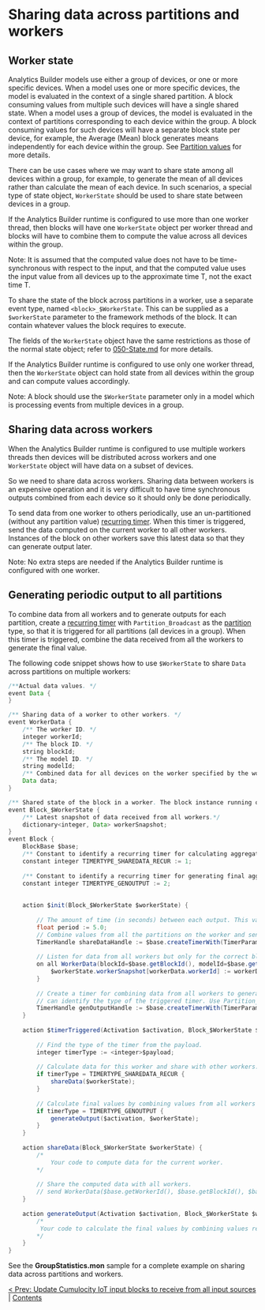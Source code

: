 #  Sharing data across partitions and workers

## Worker state

Analytics Builder models use either a group of devices, or one or more specific devices. When a model uses one or more specific devices, the model is evaluated in the context of a single shared partition. A block consuming values from multiple such devices will have a single shared state. When a model uses a group of devices, the model is evaluated in the context of partitions corresponding to each device within the group. A block consuming values for such devices will have a separate block state per device, for example, the Average (Mean) block generates means independently for each device within the group. See [Partition values](070-Partitions.md) for more details.

There can be use cases where we may want to share state among all devices within a group, for example, to generate the mean of all devices rather than calculate the mean of each device. In such scenarios, a special type of state object, `WorkerState` should be used to share state between devices in a group. 

If the Analytics Builder runtime is configured to use more than one worker thread, then blocks will have one `WorkerState` object per worker thread and blocks will have to combine them to compute the value across all devices within the group.

Note: It is assumed that the computed value does not have to be time-synchronous with respect to the input, and that the computed value uses the input value from all devices up to the approximate time T, not the exact time T.

To share the state of the block across partitions in a worker, use a separate event type, named `<block>_$WorkerState`. This can be supplied as a `$workerState` parameter to the framework methods of the block. It can contain whatever values the block requires to execute.

The fields of the `WorkerState` object have the same restrictions as those of the normal state object; refer to [050-State.md](050-State.md) for more details.

If the Analytics Builder runtime is configured to use only one worker thread, then the `WorkerState` object can hold state from all devices within the group and can compute values accordingly.

Note: A block should use the `$WorkerState` parameter only in a model which is processing events from multiple devices in a group.

## Sharing data across workers 

When the Analytics Builder runtime is configured to use multiple workers threads then devices will be distributed across workers and one `WorkerState` object will have data on a subset of devices. 

So we need to share data across workers. Sharing data between workers is an expensive operation and it is very difficult to have time synchronous outputs combined from each device so it should only be done periodically.
 
To send data from one worker to others periodically, use an un-partitioned (without any partition value) [recurring timer](060-Timers.md). When this timer is triggered, send the data computed on the current worker to all other workers. Instances of the block on other workers save this latest data so that they can generate output later.

Note: No extra steps are needed if the Analytics Builder runtime is configured with one worker.

## Generating periodic output to all partitions

To combine data from all workers and to generate outputs for each partition, create a [recurring timer](060-Timers.md) with `Partition_Broadcast` as the [partition](070-Partitions.md) type, so that it is triggered for all partitions (all devices in a group). When this timer is triggered, combine the data received from all the workers to generate the final value.


The following code snippet shows how to use `$WorkerState` to share `Data` across partitions on multiple workers:
```java
/**Actual data values. */
event Data {
}

/** Sharing data of a worker to other workers. */
event WorkerData {
	/** The worker ID. */
	integer workerId;
	/** The block ID. */
	string blockId;
	/** The model ID. */
	string modelId;
	/** Combined data for all devices on the worker specified by the worker ID. */
	Data data;	
}

/** Shared state of the block in a worker. The block instance running on other workers will have a different shared state. */
event Block_$WorkerState {
	/** Latest snapshot of data received from all workers.*/ 
	dictionary<integer, Data> workerSnapshot;
}
event Block {
    BlockBase $base;
    /** Constant to identify a recurring timer for calculating aggregate values for the current worker and sending them to other workers for generating final aggregate values. */
    constant integer TIMERTYPE_SHAREDATA_RECUR := 1;
    
    /** Constant to identify a recurring timer for generating final aggregate values by combining values from all workers. */
    constant integer TIMERTYPE_GENOUTPUT := 2;
    
    
    action $init(Block_$WorkerState $workerState) {
         
        // The amount of time (in seconds) between each output. This value can be taken from one of the block parameters.
        float period := 5.0; 
        // Combine values from all the partitions on the worker and send the values to all workers.
        TimerHandle shareDataHandle := $base.createTimerWith(TimerParams.recurring(period).withPayload(TIMERTYPE_SHAREDATA_RECUR));
    
        // Listen for data from all workers but only for the correct block in the correct model by filtering on the blockId and modelId.
        on all WorkerData(blockId=$base.getBlockId(), modelId=$base.getModelId()) as workerData {
            $workerState.workerSnapshot[workerData.workerId] := workerData.data;
        }
    
        // Create a timer for combining data from all workers to generate final values. Pass the TIMERTYPE_GENOUTPUT as the payload so that we 
        // can identify the type of the triggered timer. Use Partition_Broadcast as the partition so that the timer is triggered for each device and output generated.
        TimerHandle genOutputHandle := $base.createTimerWith(TimerParams.recurring(period).withPayload(TIMERTYPE_GENOUTPUT).withPartition(new Partition_Broadcast));
    }
    
    action $timerTriggered(Activation $activation, Block_$WorkerState $workerState, any $payload) {
    
        // Find the type of the timer from the payload.
        integer timerType := <integer>$payload;
        
        // Calculate data for this worker and share with other workers.
        if timerType = TIMERTYPE_SHAREDATA_RECUR {
            shareData($workerState);
        }
    
        // Calculate final values by combining values from all workers and generate outputs for each device.
        if timerType = TIMERTYPE_GENOUTPUT { 
            generateOutput($activation, $workerState);
        }
    }
    
    action shareData(Block_$WorkerState $workerState) {
        /*
            Your code to compute data for the current worker.
        */
    
        // Share the computed data with all workers.
        // send WorkerData($base.getWorkerId(), $base.getBlockId(), $base.getModelId(), calculatedData) to Partitioner.ALL_WORKERS;
    }
    
    action generateOutput(Activation $activation, Block_$WorkerState $workerState) {
        /*
         Your code to calculate the final values by combining values received from all workers and generate outputs for each device.
        */
    }
}
```

See the **GroupStatistics.mon** sample for a complete example on sharing data across partitions and workers.

[< Prev: Update Cumulocity IoT input blocks to receive from all input sources](152-MigrateInputBlocksForAllInputs.md) | [Contents](000-contents.md)
